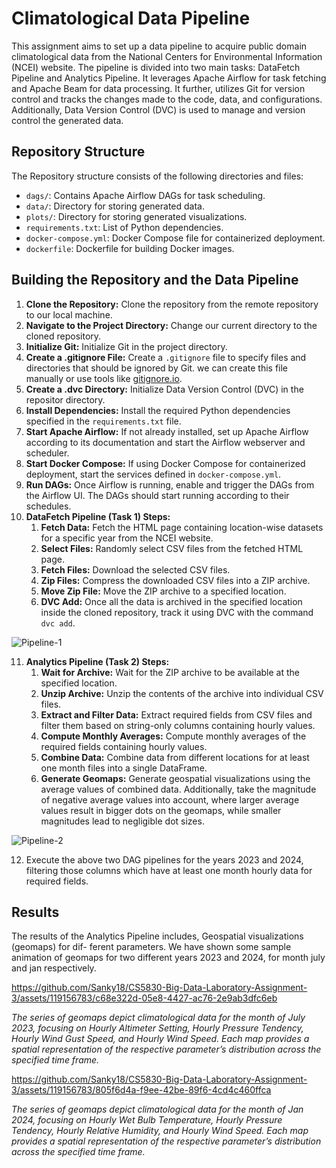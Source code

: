 # Climatological Data Pipeline

This assignment aims to set up a data pipeline to acquire public domain climatological data from the National Centers for Environmental Information (NCEI) website. The pipeline is divided into two main tasks: DataFetch Pipeline and Analytics Pipeline. It leverages Apache Airflow for task fetching and Apache Beam for data processing. It further, utilizes Git for version control and tracks the changes made to the code, data, and configurations. Additionally, Data Version Control (DVC) is used to manage and version control the generated data.

## Repository Structure

The Repository structure consists of the following directories and files:

- `dags/`: Contains Apache Airflow DAGs for task scheduling.
- `data/`: Directory for storing generated data.
- `plots/`: Directory for storing generated visualizations.
- `requirements.txt`: List of Python dependencies.
- `docker-compose.yml`: Docker Compose file for containerized deployment.
- `dockerfile`: Dockerfile for building Docker images.
## Building the Repository and the Data Pipeline

1. **Clone the Repository:** 
   Clone the repository from the remote repository to our local machine.
2. **Navigate to the Project Directory:** 
   Change our current directory to the cloned repository.
3. **Initialize Git:** 
   Initialize Git in the project directory.
4. **Create a .gitignore File:** 
   Create a `.gitignore` file to specify files and directories that should be ignored by Git. we can create this file manually or use tools like [gitignore.io](https://www.gitignore.io/).
5. **Create a .dvc Directory:** 
   Initialize Data Version Control (DVC) in the repositor directory.
6. **Install Dependencies:** 
   Install the required Python dependencies specified in the `requirements.txt` file.
7. **Start Apache Airflow:** 
   If not already installed, set up Apache Airflow according to its documentation and start the Airflow webserver and scheduler.
8. **Start Docker Compose:** 
   If using Docker Compose for containerized deployment, start the services defined in `docker-compose.yml`.
9. **Run DAGs:** 
   Once Airflow is running, enable and trigger the DAGs from the Airflow UI. The DAGs should start running according to their schedules.
10. **DataFetch Pipeline (Task 1) Steps:**
    1. **Fetch Data:** 
       Fetch the HTML page containing location-wise datasets for a specific year from the NCEI website.
    2. **Select Files:** 
       Randomly select CSV files from the fetched HTML page.
    3. **Fetch Files:** 
       Download the selected CSV files.
    4. **Zip Files:** 
       Compress the downloaded CSV files into a ZIP archive.
    5. **Move Zip File:** 
       Move the ZIP archive to a specified location.
    6. **DVC Add:** 
       Once all the data is archived in the specified location inside the cloned repository, track it using DVC with the command `dvc add`.
       
![Pipeline-1](https://github.com/Sanky18/CS5830-Big-Data-Laboratory-Assignment-3/assets/119156783/6b513d63-7029-4742-83c5-b0d1e9c20667)

11. **Analytics Pipeline (Task 2) Steps:**
    1. **Wait for Archive:** 
       Wait for the ZIP archive to be available at the specified location.
    2. **Unzip Archive:** 
       Unzip the contents of the archive into individual CSV files.
    3. **Extract and Filter Data:** 
        Extract required fields from CSV files and filter them based on string-only columns containing hourly values.
    4. **Compute Monthly Averages:** 
       Compute monthly averages of the required fields containing hourly values.
    5. **Combine Data:** 
        Combine data from different locations for at least one month files into a single DataFrame.
    6. **Generate Geomaps:** 
       Generate geospatial visualizations using the average values of combined data. Additionally, take the magnitude of negative average values into account, where larger average values result in bigger dots on the geomaps, while smaller magnitudes lead to negligible dot sizes.
       
![Pipeline-2](https://github.com/Sanky18/CS5830-Big-Data-Laboratory-Assignment-3/assets/119156783/a534a9e9-244c-4370-af90-6ebc3fade2af)

12. Execute the above two DAG pipelines for the years 2023 and 2024, filtering those columns which have at least one month hourly data for required fields.

## Results
The results of the Analytics Pipeline includes, Geospatial visualizations (geomaps) for dif-
ferent parameters. We have shown some sample animation of geomaps for two different years 2023 and
2024, for month july and jan respectively.

https://github.com/Sanky18/CS5830-Big-Data-Laboratory-Assignment-3/assets/119156783/c68e322d-05e8-4427-ac76-2e9ab3dfc6eb


*The series of geomaps depict climatological data for the month of July 2023, focusing on Hourly Altimeter Setting, Hourly Pressure Tendency, Hourly Wind Gust Speed, and
Hourly Wind Speed. Each map provides a spatial representation of the respective parameter’s
distribution across the specified time frame.*



https://github.com/Sanky18/CS5830-Big-Data-Laboratory-Assignment-3/assets/119156783/805f6d4a-f9ee-42be-89f6-4cd4c460ffca

*The series of geomaps depict climatological data for the month of Jan 2024, focusing on Hourly Wet Bulb Temperature, Hourly Pressure Tendency, Hourly Relative Humidity,
and Hourly Wind Speed. Each map provides a spatial representation of the respective parameter’s distribution across the specified time frame.*

